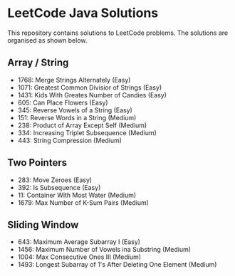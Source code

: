 # LeetCode Java Solutions

This repository contains solutions to LeetCode problems. The solutions are organised as shown below.

## Array / String
- 1768: Merge Strings Alternately (Easy)
- 1071: Greatest Common Divisior of Strings (Easy)
- 1431: Kids With Greates Number of Candies (Easy)
- 605: Can Place Flowers (Easy)
- 345: Reverse Vowels of a String (Easy)
- 151: Reverse Words in a String (Medium)
- 238: Product of Array Except Self (Medium)
- 334: Increasing Triplet Subsequence (Medium)
- 443: String Compression (Medium)


## Two Pointers
- 283: Move Zeroes (Easy)
- 392: Is Subsequence (Easy)
- 11: Container With Most Water (Medium)
- 1679: Max Number of K-Sum Pairs (Medium)

## Sliding Window
- 643: Maximum Average Subarray I (Easy)
- 1456: Maximum Number of Vowels ina Substring (Medium)
- 1004: Max Consecutive Ones III (Medium)
- 1493: Longest Subarray of 1's After Deleting One Element (Medium)
